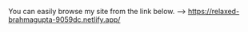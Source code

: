 You can easily browse my site from the link below.
--> https://relaxed-brahmagupta-9059dc.netlify.app/

